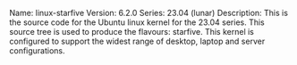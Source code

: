 Name:    linux-starfive
Version: 6.2.0
Series:  23.04 (lunar)
Description:
    This is the source code for the Ubuntu linux kernel for the 23.04 series. This
    source tree is used to produce the flavours: starfive.
    This kernel is configured to support the widest range of desktop, laptop and
    server configurations.

